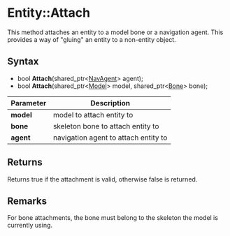 # Entity::Attach

This method attaches an entity to a model bone or a navigation agent. This provides a way of "gluing" an entity to a non-entity object.

## Syntax

- bool **Attach**(shared_ptr<[NavAgent](NavAgent.md)> agent);
- bool **Attach**(shared_ptr<[Model](Model.md)> model, shared_ptr<[Bone](Bone.md)> bone);

| Parameter | Description |
| --- | --- |
| **model** | model to attach entity to |
| **bone** | skeleton bone to attach entity to |
| **agent** | navigation agent to attach entity to |

## Returns

Returns true if the attachment is valid, otherwise false is returned.

## Remarks

For bone attachments, the bone must belong to the skeleton the model is currently using.

